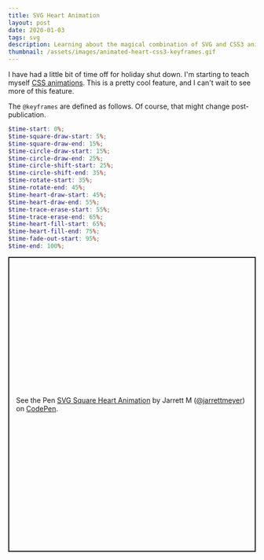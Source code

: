 ```yaml
---
title: SVG Heart Animation
layout: post
date: 2020-01-03
tags: svg
description: Learning about the magical combination of SVG and CSS3 animations
thumbnail: /assets/images/animated-heart-css3-keyframes.gif
---
```


I have had a little bit of time off for holiday shut down. I'm starting to teach myself [CSS animations](https://developer.mozilla.org/en-US/docs/Web/CSS/CSS_Animations). This is a pretty cool feature, and I can't wait to see more of this feature.

The `@keyframes` are defined as follows. Of course, that might change post-publication.

```scss
$time-start: 0%;
$time-square-draw-start: 5%;
$time-square-draw-end: 15%;
$time-circle-draw-start: 15%;
$time-circle-draw-end: 25%;
$time-circle-shift-start: 25%;
$time-circle-shift-end: 35%;
$time-rotate-start: 35%;
$time-rotate-end: 45%;
$time-heart-draw-start: 45%;
$time-heart-draw-end: 55%;
$time-trace-erase-start: 55%;
$time-trace-erase-end: 65%;
$time-heart-fill-start: 65%;
$time-heart-fill-end: 75%;
$time-fade-out-start: 95%;
$time-end: 100%;
```

<p class="codepen" data-height="600" data-theme-id="light" data-default-tab="result" data-user="jarrettmeyer" data-slug-hash="wvBrzXZ" style="height: 600px; box-sizing: border-box; display: flex; align-items: center; justify-content: center; border: 2px solid; margin: 1em 0; padding: 1em;" data-pen-title="SVG Square Heart Animation">
  <span>See the Pen <a href="https://codepen.io/jarrettmeyer/pen/wvBrzXZ">
  SVG Square Heart Animation</a> by Jarrett M (<a href="https://codepen.io/jarrettmeyer">@jarrettmeyer</a>)
  on <a href="https://codepen.io">CodePen</a>.</span>
</p>
<script async src="https://static.codepen.io/assets/embed/ei.js"></script>
